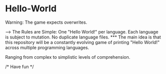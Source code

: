 # Hello-World

Warning: The game expects overwrites. 

--> The Rules are Simple: One "Hello World!" per language. Each language is subject to mutation. No duplicate language files.
*** The main idea is that this repository will be a constantly evolving game of printing "Hello World!" across multiple programming languages.

Ranging from complex to simplistic levels of comprehension. 

/* Have fun */
